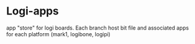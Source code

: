 Logi-apps
=========

app "store" for logi boards. Each branch host bit file and associated apps for each platform (mark1, logibone, logipi)
